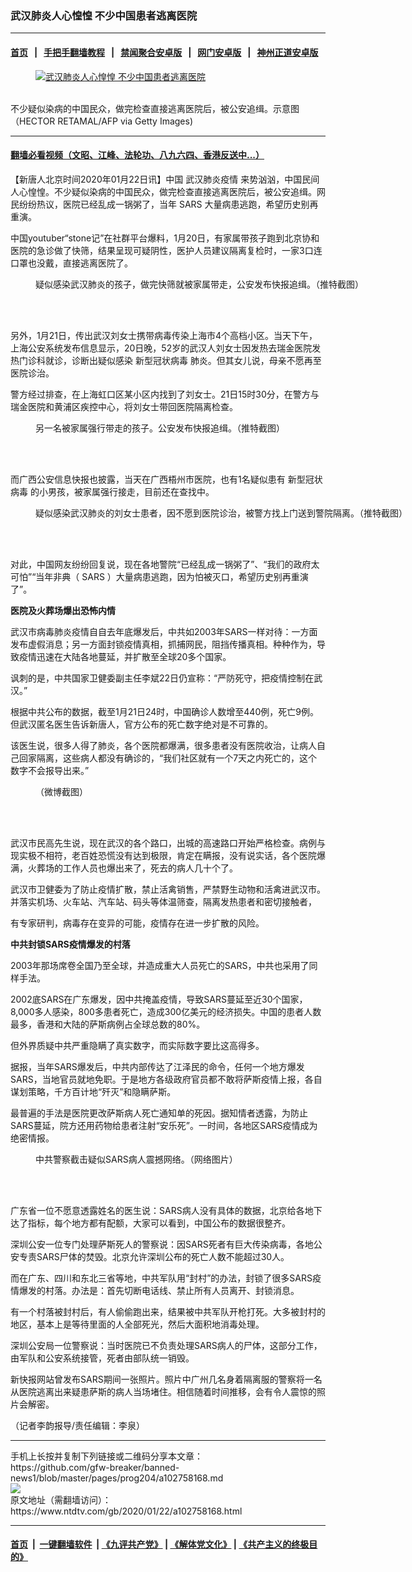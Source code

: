 ### 武汉肺炎人心惶惶 不少中国患者逃离医院
------------------------

#### [首页](https://github.com/gfw-breaker/banned-news1/blob/master/README.md) &nbsp;&nbsp;|&nbsp;&nbsp; [手把手翻墙教程](https://github.com/gfw-breaker/guides/wiki) &nbsp;&nbsp;|&nbsp;&nbsp; [禁闻聚合安卓版](https://github.com/gfw-breaker/bn-android) &nbsp;&nbsp;|&nbsp;&nbsp; [网门安卓版](https://github.com/oGate2/oGate) &nbsp;&nbsp;|&nbsp;&nbsp; [神州正道安卓版](https://github.com/SzzdOgate/update) 



<div><div class="featured_image">
 <a href="https://i.ntdtv.com/assets/uploads/2020/01/GettyImages-1195280943.jpg" target="_blank">
  <figure>
   <img alt="武汉肺炎人心惶惶 不少中国患者逃离医院" src="https://i.ntdtv.com/assets/uploads/2020/01/GettyImages-1195280943-800x450.jpg"/>
  </figure><br/>
 </a>
 <span class="caption">
  不少疑似染病的中国民众，做完检查直接逃离医院后，被公安追缉。示意图（HECTOR RETAMAL/AFP via Getty Images)
 </span>
</div>
</div><hr/>

#### [翻墙必看视频（文昭、江峰、法轮功、八九六四、香港反送中...）](https://github.com/gfw-breaker/banned-news1/blob/master/pages/link3.md)

<div><div class="post_content" itemprop="articleBody">
 <p>
  【新唐人北京时间2020年01月22日讯】中国
  <ok href="https://www.ntdtv.com/gb/442749.htm">
   武汉肺炎疫情
  </ok>
  来势汹汹，中国民间人心惶惶。不少疑似染病的中国民众，做完检查直接逃离医院后，被公安追缉。网民纷纷热议，医院已经乱成一锅粥了，当年
  <ok href="https://www.ntdtv.com/gb/sars.htm">
   SARS
  </ok>
  大量病患逃跑，希望历史别再重演。
 </p>
 <p>
  中国youtuber“stone记”在社群平台爆料，1月20日，有家属带孩子跑到北京协和医院的急诊做了快筛，结果呈现可疑阴性，医护人员建议隔离复检时，一家3口连口罩也没戴，直接逃离医院了。
 </p>
 <figure class="wp-caption alignnone" id="attachment_102758169" style="width: 600px">
  <ok href="https://i.ntdtv.com/assets/uploads/2020/01/phpEF5YTP.jpg">
   <img alt="" class="size-medium wp-image-102758169" src="https://i.ntdtv.com/assets/uploads/2020/01/phpEF5YTP-600x338.jpg"/>
  </ok>
  <br/><figcaption class="wp-caption-text">
   疑似感染武汉肺炎的孩子，做完快筛就被家属带走，公安发布快报追缉。（推特截图）
  </figcaption><br/>
 </figure><br/>
 <p>
  另外，1月21日，传出武汉刘女士携带病毒传染上海市4个高档小区。当天下午，上海公安系统发布信息显示，20日晚，52岁的武汉人刘女士因发热去瑞金医院发热门诊科就诊，诊断出疑似感染
  <ok href="https://www.ntdtv.com/gb/新型冠状病毒.htm">
   新型冠状病毒
  </ok>
  肺炎。但其女儿说，母亲不愿再至医院诊治。
 </p>
 <p>
  警方经过排查，在上海虹口区某小区内找到了刘女士。21日15时30分，在警方与瑞金医院和黄浦区疾控中心，将刘女士带回医院隔离检查。
 </p>
 <figure class="wp-caption alignnone" id="attachment_102758171" style="width: 600px">
  <ok href="https://i.ntdtv.com/assets/uploads/2020/01/phpXb2onL-1.jpg">
   <img alt="" class="size-medium wp-image-102758171" src="https://i.ntdtv.com/assets/uploads/2020/01/phpXb2onL-1-600x338.jpg"/>
  </ok>
  <br/><figcaption class="wp-caption-text">
   另一名被家属强行带走的孩子。公安发布快报追缉。（推特截图）
  </figcaption><br/>
 </figure><br/>
 <p>
  而广西公安信息快报也披露，当天在广西梧州市医院，也有1名疑似患有
  <ok href="https://www.ntdtv.com/gb/新型冠状病毒.htm">
   新型冠状病毒
  </ok>
  的小男孩，被家属强行接走，目前还在查找中。
 </p>
 <figure class="wp-caption alignnone" id="attachment_102758172" style="width: 600px">
  <ok href="https://i.ntdtv.com/assets/uploads/2020/01/phpGvQ0xs.jpg">
   <img alt="" class="size-medium wp-image-102758172" src="https://i.ntdtv.com/assets/uploads/2020/01/phpGvQ0xs-600x338.jpg"/>
  </ok>
  <br/><figcaption class="wp-caption-text">
   疑似感染武汉肺炎的刘女士患者，因不愿到医院诊治，被警方找上门送到警院隔离。（推特截图）
  </figcaption><br/>
 </figure><br/>
 <p>
  对此，中国网友纷纷回复说，现在各地警院“已经乱成一锅粥了”、“我们的政府太可怕”“当年非典（
  <ok href="https://www.ntdtv.com/gb/sars.htm">
   SARS
  </ok>
  ）大量病患逃跑，因为怕被灭口，希望历史别再重演了”。
 </p>
 <p>
  <strong>
   医院及火葬场爆出恐怖内情
  </strong>
 </p>
 <p>
  武汉市病毒肺炎疫情自自去年底爆发后，中共如2003年SARS一样对待：一方面发布虚假消息；另一方面封锁疫情真相，抓捕网民，阻挡传播真相。种种作为，导致疫情迅速在大陆各地蔓延，并扩散至全球20多个国家。
 </p>
 <p>
  讽刺的是，中共国家卫健委副主任李斌22日仍宣称：“严防死守，把疫情控制在武汉。”
 </p>
 <p>
  根据中共公布的数据，截至1月21日24时，中国确诊人数增至440例，死亡9例。但武汉匿名医生告诉新唐人，官方公布的死亡数字绝对是不可靠的。
 </p>
 <p>
  该医生说，很多人得了肺炎，各个医院都爆满，很多患者没有医院收治，让病人自己回家隔离，这些病人都没有确诊的，“我们社区就有一个7天之内死亡的，这个数字不会报导出来。”
 </p>
 <figure class="wp-caption alignnone" id="attachment_102756865" style="width: 600px">
  <ok href="https://i.ntdtv.com/assets/uploads/2020/01/003.jpg">
   <img alt="" class="size-medium wp-image-102756865" src="https://i.ntdtv.com/assets/uploads/2020/01/003-600x1067.jpg"/>
  </ok>
  <br/><figcaption class="wp-caption-text">
   （微博截图）
  </figcaption><br/>
 </figure><br/>
 <p>
  武汉市民高先生说，现在武汉的各个路口，出城的高速路口开始严格检查。病例与现实极不相符，老百姓恐慌没有达到极限，肯定在瞒报，没有说实话，各个医院爆满，火葬场的工作人员也爆出来了，死去的病人几十个了。
 </p>
 <p>
  武汉市卫健委为了防止疫情扩散，禁止活禽销售，严禁野生动物和活禽进武汉市。并落实机场、火车站、汽车站、码头等体温筛查，隔离发热患者和密切接触者，
 </p>
 <p>
  有专家研判，病毒存在变异的可能，疫情存在进一步扩散的风险。
 </p>
 <p>
  <strong>
   中共封锁SARS疫情爆发的村落
  </strong>
 </p>
 <p>
  2003年那场席卷全国乃至全球，并造成重大人员死亡的SARS，中共也采用了同样手法。
 </p>
 <p>
  2002底SARS在广东爆发，因中共掩盖疫情，导致SARS蔓延至近30个国家，8,000多人感染，800多患者死亡，造成300亿美元的经济损失。中国的患者人数最多，香港和大陆的萨斯病例占全球总数的80%。
 </p>
 <p>
  但外界质疑中共严重隐瞒了真实数字，而实际数字要比这高得多。
 </p>
 <p>
  据报，当年SARS爆发后，中共内部传达了江泽民的命令，任何一个地方爆发SARS，当地官员就地免职。于是地方各级政府官员都不敢将萨斯疫情上报，各自谋划策略，千方百计地“歼灭”和隐瞒萨斯。
 </p>
 <p>
  最普遍的手法是医院更改萨斯病人死亡通知单的死因。据知情者透露，为防止SARS蔓延，院方还用药物给患者注射“安乐死”。一时间，各地区SARS疫情成为绝密情报。
 </p>
 <figure class="wp-caption alignnone" id="attachment_102757448" style="width: 600px">
  <ok href="https://i.ntdtv.com/assets/uploads/2020/01/1304021714432404.jpg">
   <img alt="" class="size-medium wp-image-102757448" src="https://i.ntdtv.com/assets/uploads/2020/01/1304021714432404-600x338.jpg"/>
  </ok>
  <br/><figcaption class="wp-caption-text">
   中共警察截击疑似SARS病人震撼网络。（网络图片）
  </figcaption><br/>
 </figure><br/>
 <p>
  广东省一位不愿意透露姓名的医生说：SARS病人没有具体的数据，北京给各地下达了指标，每个地方都有配额，大家可以看到，中国公布的数据很整齐。
 </p>
 <p>
  深圳公安一位专门处理萨斯死人的警察说：因SARS死者有巨大传染病毒，各地公安专责SARS尸体的焚毁。北京允许深圳公布的死亡人数不能超过30人。
 </p>
 <p>
  而在广东、四川和东北三省等地，中共军队用“封村”的办法，封锁了很多SARS疫情爆发的村落。办法是：首先切断电话线、禁止所有人员离开、封锁消息。
 </p>
 <p>
  有一个村落被封村后，有人偷偷跑出来，结果被中共军队开枪打死。大多被封村的地区，基本上是等待里面的人全部死光，然后大面积地消毒处理。
 </p>
 <p>
  深圳公安局一位警察说：当时医院已不负责处理SARS病人的尸体，这部分工作，由军队和公安系统接管，死者由部队统一销毁。
 </p>
 <p>
  新快报网站曾发布SARS期间一张照片。照片中广州几名身着隔离服的警察将一名从医院逃离出来疑患萨斯的病人当场堵住。相信随着时间推移，会有令人震惊的照片会解密。
 </p>
 <p>
  （记者李韵报导/责任编辑：李泉）
 </p>
 <div class="single_ad">
 </div>
</div>
</div>
<hr/>
手机上长按并复制下列链接或二维码分享本文章：<br/>
https://github.com/gfw-breaker/banned-news1/blob/master/pages/prog204/a102758168.md <br/>
<a href='https://github.com/gfw-breaker/banned-news1/blob/master/pages/prog204/a102758168.md'><img src='https://github.com/gfw-breaker/banned-news1/blob/master/pages/prog204/a102758168.md.png'/></a> <br/>
原文地址（需翻墙访问）：https://www.ntdtv.com/gb/2020/01/22/a102758168.html


------------------------
#### [首页](https://github.com/gfw-breaker/banned-news1/blob/master/README.md) &nbsp;|&nbsp; [一键翻墙软件](https://github.com/gfw-breaker/nogfw/blob/master/README.md) &nbsp;| [《九评共产党》](https://github.com/gfw-breaker/9ping.md/blob/master/README.md#九评之一评共产党是什么) | [《解体党文化》](https://github.com/gfw-breaker/jtdwh.md/blob/master/README.md) | [《共产主义的终极目的》](https://github.com/gfw-breaker/gczydzjmd.md/blob/master/README.md)


<img src='http://gfw-breaker.win/banned-news/pages/prog204/a102758168.md' width='0px' height='0px'/>